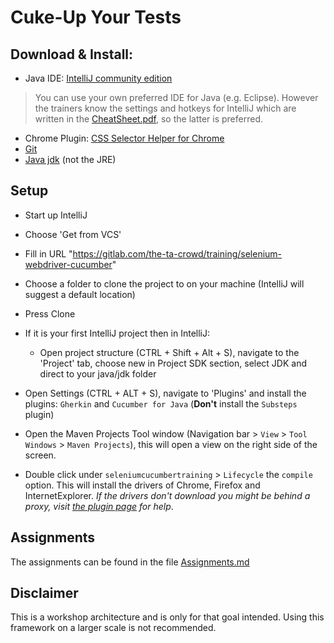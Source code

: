 Cuke-Up Your Tests
==================

## Download & Install:

- Java IDE: [IntelliJ community edition](https://www.jetbrains.com/idea/download/#section=windows) 
> You can use your own preferred IDE for Java (e.g. Eclipse). However the trainers know the settings and hotkeys for IntelliJ which are written in the [CheatSheet.pdf](CheatSheet.pdf), so the latter is preferred.
- Chrome Plugin: [CSS Selector Helper for Chrome](https://chrome.google.com/webstore/detail/css-selector-helper-for-c/gddgceinofapfodcekopkjjelkbjodin)
- [Git](https://git-scm.com)
- [Java jdk](http://www.oracle.com/technetwork/java/javase/downloads/index.html) (not the JRE)


## Setup

- Start up IntelliJ
- Choose 'Get from VCS'
- Fill in URL "https://gitlab.com/the-ta-crowd/training/selenium-webdriver-cucumber"
- Choose a folder to clone the project to on your machine (IntelliJ will suggest a default location)
- Press Clone
- If it is your first IntelliJ project then in IntelliJ:
    - Open project structure (CTRL + Shift + Alt + S), navigate to the 'Project' tab, choose new in Project SDK section, select JDK and direct to your java/jdk folder

- Open Settings (CTRL + ALT + S), navigate to 'Plugins' and install the plugins: `Gherkin` and `Cucumber for Java` (**Don't** install the `Substeps` plugin)
- Open the Maven Projects Tool window (Navigation bar > `View` > `Tool Windows` > `Maven Projects`), this will open a view on the right side of the screen.
- Double click under `seleniumcucumbertraining` > `Lifecycle` the `compile` option. This will install the drivers of Chrome, Firefox and InternetExplorer. _If the drivers don't download you might be behind a proxy, visit [the plugin page](https://github.com/webdriverextensions/webdriverextensions-maven-plugin#using-a-proxy) for help_.


## Assignments
The assignments can be found in the file [Assignments.md](Assignments.md)

## Disclaimer
This is a workshop architecture and is only for that goal intended. Using this framework on a larger scale is not recommended.

